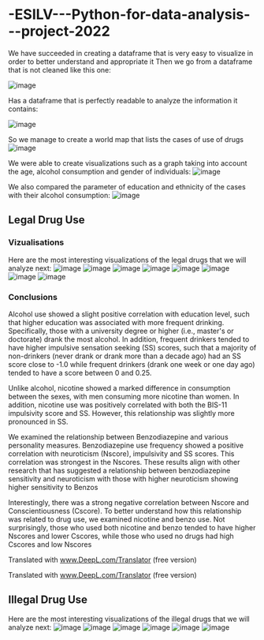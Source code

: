 # -ESILV---Python-for-data-analysis---project-2022

 We have succeeded in creating a dataframe that is very easy to visualize in order to better understand and appropriate it
 Then we go from a dataframe that is not cleaned like this one:

![image](https://user-images.githubusercontent.com/91729640/148255999-2994c9b8-c3ba-419a-b851-7620fe1eee8d.png)

Has a dataframe that is perfectly readable to analyze the information it contains:

![image](https://user-images.githubusercontent.com/91729640/148274270-cbd95c9c-27cf-403c-a436-2048f84dfbd6.png)

So we manage to create a world map that lists the cases of use of drugs
![image](https://user-images.githubusercontent.com/91729640/148274573-0231cfc2-36c1-44cd-8647-3f728de7dd86.png)

We were able to create visualizations such as a graph taking into account the age, alcohol consumption and gender of individuals:
![image](https://user-images.githubusercontent.com/91729640/148274984-c8c9b9b0-92f3-459e-ab04-ec245869b4a4.png)

We also compared the parameter of education and ethnicity of the cases with their alcohol consumption:
![image](https://user-images.githubusercontent.com/91729640/148275381-3fdb107e-e821-469a-98e3-03154011cbb9.png)

## Legal Drug Use
### Vizualisations

Here are the most interesting visualizations of the legal drugs that we will analyze next:
![image](https://user-images.githubusercontent.com/91729640/148275688-26196540-7a6b-4f41-b770-df4643be4f6b.png)
![image](https://user-images.githubusercontent.com/91729640/148275709-66a03963-0b66-46bb-aa62-c6799a7b707f.png)
![image](https://user-images.githubusercontent.com/91729640/148275736-f48b0f79-ef24-4285-bd5a-880922d327cd.png)
![image](https://user-images.githubusercontent.com/91729640/148275749-5de47dce-d997-4e15-b583-45e1f20e0b7d.png)
![image](https://user-images.githubusercontent.com/91729640/148275788-05507629-8692-4a7a-8807-2a1ee6fa2acf.png)
![image](https://user-images.githubusercontent.com/91729640/148275807-df1a8d4e-c064-4478-869f-3fd54ce11d8d.png)
![image](https://user-images.githubusercontent.com/91729640/148275818-c4b7e8d0-1064-4dc0-a609-405130e3c9c4.png)
![image](https://user-images.githubusercontent.com/91729640/148275850-be1d03da-65ca-49ca-962d-aee36a97c875.png)

### Conclusions 

Alcohol use showed a slight positive correlation with education level, such that higher education was associated with more frequent drinking. Specifically, those with a university degree or higher (i.e., master's or doctorate) drank the most alcohol. In addition, frequent drinkers tended to have higher impulsive sensation seeking (SS) scores, such that a majority of non-drinkers (never drank or drank more than a decade ago) had an SS score close to -1.0 while frequent drinkers (drank one week or one day ago) tended to have a score between 0 and 0.25.

Unlike alcohol, nicotine showed a marked difference in consumption between the sexes, with men consuming more nicotine than women. In addition, nicotine use was positively correlated with both the BIS-11 impulsivity score and SS. However, this relationship was slightly more pronounced in SS.

We examined the relationship between Benzodiazepine and various personality measures. Benzodiazepine use frequency showed a positive correlation with neuroticism (Nscore), impulsivity and SS scores. This correlation was strongest in the Nscores. These results align with other research that has suggested a relationship between benzodiazepine sensitivity and neuroticism with those with higher neuroticism showing higher sensitivity to Benzos 

Interestingly, there was a strong negative correlation between Nscore and Conscientiousness (Cscore). To better understand how this relationship was related to drug use, we examined nicotine and benzo use. Not surprisingly, those who used both nicotine and benzo tended to have higher Nscores and lower Cscores, while those who used no drugs had high Cscores and low Nscores

Translated with www.DeepL.com/Translator (free version)

Translated with www.DeepL.com/Translator (free version)

## Illegal Drug Use

Here are the most interesting visualizations of the illegal drugs that we will analyze next:
![image](https://user-images.githubusercontent.com/91729640/148276266-b39dc8c1-efe5-4ad2-8e6e-8fa8db1df27f.png)
![image](https://user-images.githubusercontent.com/91729640/148276286-56ea21a9-81f8-41ee-8f11-cab94da1e32e.png)
![image](https://user-images.githubusercontent.com/91729640/148276322-a63c4d3e-52fd-4ab6-a195-9bfdfded2785.png)
![image](https://user-images.githubusercontent.com/91729640/148276352-9e9db929-5b39-46a9-9374-c8af173663ca.png)
![image](https://user-images.githubusercontent.com/91729640/148276361-3d468841-08b9-4080-af7b-05ecb53f0a82.png)
![image](https://user-images.githubusercontent.com/91729640/148276372-57e306b3-fa5e-4278-8246-a8a77a1268b2.png)

